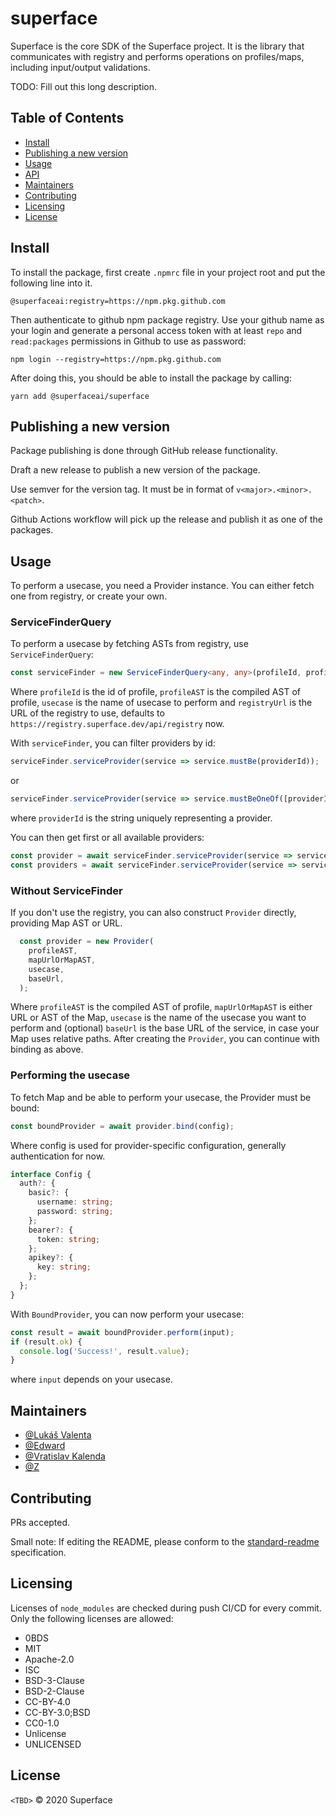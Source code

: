 # superface


Superface is the core SDK of the Superface project. It is the library that communicates with registry and performs operations on profiles/maps, including input/output validations.

TODO: Fill out this long description.

## Table of Contents

- [Install](#install)
- [Publishing a new version](#publish)
- [Usage](#usage)
- [API](#api)
- [Maintainers](#maintainers)
- [Contributing](#contributing)
- [Licensing](#licensing)
- [License](#license)

## Install

To install the package, first create `.npmrc` file in your project root and put the following line into it.

```
@superfaceai:registry=https://npm.pkg.github.com
```

Then authenticate to github npm package registry. Use your github name as your login and generate a personal access token with at least `repo` and `read:packages` permissions in Github to use as password:

```
npm login --registry=https://npm.pkg.github.com
```

After doing this, you should be able to install the package by calling:

```
yarn add @superfaceai/superface
```

## Publishing a new version

Package publishing is done through GitHub release functionality.

Draft a new release to publish a new version of the package.

Use semver for the version tag. It must be in format of `v<major>.<minor>.<patch>`.

Github Actions workflow will pick up the release and publish it as one of the packages.

## Usage

To perform a usecase, you need a Provider instance. You can either fetch one from registry, or create your own.

### ServiceFinderQuery
To perform a usecase by fetching ASTs from registry, use `ServiceFinderQuery`:

```typescript
const serviceFinder = new ServiceFinderQuery<any, any>(profileId, profileAST, usecase, registryUrl);
```
Where `profileId` is the id of profile, `profileAST` is the compiled AST of profile, `usecase` is the name of usecase to perform and `registryUrl` is the URL of the registry to use, defaults to `https://registry.superface.dev/api/registry` now.

With `serviceFinder`, you can filter providers by id:
```typescript
serviceFinder.serviceProvider(service => service.mustBe(providerId));
```
or
```typescript
serviceFinder.serviceProvider(service => service.mustBeOneOf([providerId1, providerId2]));
```
where `providerId` is the string uniquely representing a provider.

You can then get first or all available providers:
```typescript
const provider = await serviceFinder.serviceProvider(service => service.mustBe(providerId)).findFirst();
const providers = await serviceFinder.serviceProvider(service => service.mustBeOnOf([providerId1, providerId2])).find();
```

### Without ServiceFinder
If you don't use the registry, you can also construct `Provider` directly, providing Map AST or URL.

```typescript
  const provider = new Provider(
    profileAST,
    mapUrlOrMapAST,
    usecase,
    baseUrl,
  );
```

Where `profileAST` is the compiled AST of profile, `mapUrlOrMapAST` is either URL or AST of the Map, `usecase` is the name of the usecase you want to perform and (optional) `baseUrl` is the base URL of the service, in case your Map uses relative paths. After creating the `Provider`, you can continue with binding as above.


### Performing the usecase

To fetch Map and be able to perform your usecase, the Provider must be bound:
```typescript
const boundProvider = await provider.bind(config);
```

Where config is used for provider-specific configuration, generally authentication for now.
```typescript
interface Config {
  auth?: {
    basic?: {
      username: string;
      password: string;
    };
    bearer?: {
      token: string;
    };
    apikey?: {
      key: string;
    };
  };
}
```

With `BoundProvider`, you can now perform your usecase:
```typescript
const result = await boundProvider.perform(input);
if (result.ok) {
  console.log('Success!', result.value);
}
```
where `input` depends on your usecase.

## Maintainers

- [@Lukáš Valenta](https://github.com/lukas-valenta)
- [@Edward](https://github.com/TheEdward162)
- [@Vratislav Kalenda](https://github.com/Vratislav)
- [@Z](https://github.com/zdne)

## Contributing

PRs accepted.

Small note: If editing the README, please conform to the [standard-readme](https://github.com/RichardLitt/standard-readme) specification.

## Licensing

Licenses of `node_modules` are checked during push CI/CD for every commit. Only the following licenses are allowed:

- 0BDS
- MIT
- Apache-2.0
- ISC
- BSD-3-Clause
- BSD-2-Clause
- CC-BY-4.0
- CC-BY-3.0;BSD
- CC0-1.0
- Unlicense
- UNLICENSED

## License

`<TBD>` © 2020 Superface
